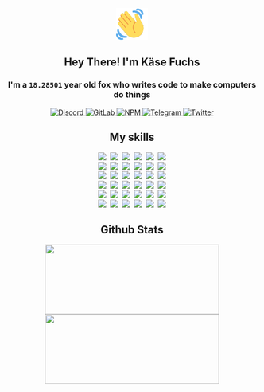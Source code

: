<div><p align=center><img src=./resources/images/wave.gif width=64px height=64px></p><h2 align=center>Hey There! I'm Käse Fuchs</h2><h3 align=center>I'm a <code>18.28501</code> year old fox who writes code to make computers do things</h3><p align=center><a href=https://discord.com/users/507526681125322772><img alt=Discord src="https://img.shields.io/badge/Discord-5865F2?logo=discord&logoColor=white&style=flat-square#7c623c71d39ab921ead5290ab335c7cb"> </a><a href=https://gitlab.com/kasefuchs><img alt=GitLab src="https://img.shields.io/badge/GitLab-330F63?logo=gitlab&logoColor=white&style=flat-square#7c623c71d39ab921ead5290ab335c7cb"> </a><a href=https://npmjs.com/~kasefuchs><img alt=NPM src="https://img.shields.io/badge/NPM-CB3837?logo=npm&logoColor=white&style=flat-square#7c623c71d39ab921ead5290ab335c7cb"> </a><a href=https://t.me/kasefuchs><img alt=Telegram src="https://img.shields.io/badge/Telegram-2CA5E0?logo=telegram&logoColor=white&style=flat-square#7c623c71d39ab921ead5290ab335c7cb"> </a><a href=https://twitter.com/kasefuchs><img alt=Twitter src="https://img.shields.io/badge/Twitter-1DA1F2?logo=twitter&logoColor=white&style=flat-square#7c623c71d39ab921ead5290ab335c7cb"></a></p><h2 align=center>My skills</h2><p align=center><a href=https://aws.amazon.com/ ><picture><source srcset="https://skillicons.dev/icons?i=aws&theme=dark#7c623c71d39ab921ead5290ab335c7cb" media="(prefers-color-scheme: dark)"><source srcset="https://skillicons.dev/icons?i=aws&theme=light#7c623c71d39ab921ead5290ab335c7cb" media="(prefers-color-scheme: light), (prefers-color-scheme: no-preference)"><img src="https://skillicons.dev/icons?i=aws&theme=light#7c623c71d39ab921ead5290ab335c7cb"></picture></a>&nbsp;&nbsp;<a href=https://en.wikipedia.org/wiki/Bash_(Unix_shell)><picture><source srcset="https://skillicons.dev/icons?i=bash&theme=dark#7c623c71d39ab921ead5290ab335c7cb" media="(prefers-color-scheme: dark)"><source srcset="https://skillicons.dev/icons?i=bash&theme=light#7c623c71d39ab921ead5290ab335c7cb" media="(prefers-color-scheme: light), (prefers-color-scheme: no-preference)"><img src="https://skillicons.dev/icons?i=bash&theme=light#7c623c71d39ab921ead5290ab335c7cb"></picture></a>&nbsp;&nbsp;<a href=https://discord.com/developers/docs><picture><source srcset="https://skillicons.dev/icons?i=bots&theme=dark#7c623c71d39ab921ead5290ab335c7cb" media="(prefers-color-scheme: dark)"><source srcset="https://skillicons.dev/icons?i=bots&theme=light#7c623c71d39ab921ead5290ab335c7cb" media="(prefers-color-scheme: light), (prefers-color-scheme: no-preference)"><img src="https://skillicons.dev/icons?i=bots&theme=light#7c623c71d39ab921ead5290ab335c7cb"></picture></a>&nbsp;&nbsp;<a href=https://www.cloudflare.com/ ><picture><source srcset="https://skillicons.dev/icons?i=cloudflare&theme=dark#7c623c71d39ab921ead5290ab335c7cb" media="(prefers-color-scheme: dark)"><source srcset="https://skillicons.dev/icons?i=cloudflare&theme=light#7c623c71d39ab921ead5290ab335c7cb" media="(prefers-color-scheme: light), (prefers-color-scheme: no-preference)"><img src="https://skillicons.dev/icons?i=cloudflare&theme=light#7c623c71d39ab921ead5290ab335c7cb"></picture></a>&nbsp;&nbsp;<a href=https://en.wikipedia.org/wiki/CSS><picture><source srcset="https://skillicons.dev/icons?i=css&theme=dark#7c623c71d39ab921ead5290ab335c7cb" media="(prefers-color-scheme: dark)"><source srcset="https://skillicons.dev/icons?i=css&theme=light#7c623c71d39ab921ead5290ab335c7cb" media="(prefers-color-scheme: light), (prefers-color-scheme: no-preference)"><img src="https://skillicons.dev/icons?i=css&theme=light#7c623c71d39ab921ead5290ab335c7cb"></picture></a>&nbsp;&nbsp;<a href=https://www.docker.com/ ><picture><source srcset="https://skillicons.dev/icons?i=docker&theme=dark#7c623c71d39ab921ead5290ab335c7cb" media="(prefers-color-scheme: dark)"><source srcset="https://skillicons.dev/icons?i=docker&theme=light#7c623c71d39ab921ead5290ab335c7cb" media="(prefers-color-scheme: light), (prefers-color-scheme: no-preference)"><img src="https://skillicons.dev/icons?i=docker&theme=light#7c623c71d39ab921ead5290ab335c7cb"></picture></a><br><a href=https://www.electronjs.org/ ><picture><source srcset="https://skillicons.dev/icons?i=electron&theme=dark#7c623c71d39ab921ead5290ab335c7cb" media="(prefers-color-scheme: dark)"><source srcset="https://skillicons.dev/icons?i=electron&theme=light#7c623c71d39ab921ead5290ab335c7cb" media="(prefers-color-scheme: light), (prefers-color-scheme: no-preference)"><img src="https://skillicons.dev/icons?i=electron&theme=light#7c623c71d39ab921ead5290ab335c7cb"></picture></a>&nbsp;&nbsp;<a href=https://expressjs.com/ ><picture><source srcset="https://skillicons.dev/icons?i=express&theme=dark#7c623c71d39ab921ead5290ab335c7cb" media="(prefers-color-scheme: dark)"><source srcset="https://skillicons.dev/icons?i=express&theme=light#7c623c71d39ab921ead5290ab335c7cb" media="(prefers-color-scheme: light), (prefers-color-scheme: no-preference)"><img src="https://skillicons.dev/icons?i=express&theme=light#7c623c71d39ab921ead5290ab335c7cb"></picture></a>&nbsp;&nbsp;<a href=https://www.figma.com/ ><picture><source srcset="https://skillicons.dev/icons?i=figma&theme=dark#7c623c71d39ab921ead5290ab335c7cb" media="(prefers-color-scheme: dark)"><source srcset="https://skillicons.dev/icons?i=figma&theme=light#7c623c71d39ab921ead5290ab335c7cb" media="(prefers-color-scheme: light), (prefers-color-scheme: no-preference)"><img src="https://skillicons.dev/icons?i=figma&theme=light#7c623c71d39ab921ead5290ab335c7cb"></picture></a>&nbsp;&nbsp;<a href=https://firebase.google.com/ ><picture><source srcset="https://skillicons.dev/icons?i=firebase&theme=dark#7c623c71d39ab921ead5290ab335c7cb" media="(prefers-color-scheme: dark)"><source srcset="https://skillicons.dev/icons?i=firebase&theme=light#7c623c71d39ab921ead5290ab335c7cb" media="(prefers-color-scheme: light), (prefers-color-scheme: no-preference)"><img src="https://skillicons.dev/icons?i=firebase&theme=light#7c623c71d39ab921ead5290ab335c7cb"></picture></a>&nbsp;&nbsp;<a href=https://flask.palletsprojects.com/ ><picture><source srcset="https://skillicons.dev/icons?i=flask&theme=dark#7c623c71d39ab921ead5290ab335c7cb" media="(prefers-color-scheme: dark)"><source srcset="https://skillicons.dev/icons?i=flask&theme=light#7c623c71d39ab921ead5290ab335c7cb" media="(prefers-color-scheme: light), (prefers-color-scheme: no-preference)"><img src="https://skillicons.dev/icons?i=flask&theme=light#7c623c71d39ab921ead5290ab335c7cb"></picture></a>&nbsp;&nbsp;<a href=https://cloud.google.com/ ><picture><source srcset="https://skillicons.dev/icons?i=gcp&theme=dark#7c623c71d39ab921ead5290ab335c7cb" media="(prefers-color-scheme: dark)"><source srcset="https://skillicons.dev/icons?i=gcp&theme=light#7c623c71d39ab921ead5290ab335c7cb" media="(prefers-color-scheme: light), (prefers-color-scheme: no-preference)"><img src="https://skillicons.dev/icons?i=gcp&theme=light#7c623c71d39ab921ead5290ab335c7cb"></picture></a><br><a href=https://git-scm.com/ ><picture><source srcset="https://skillicons.dev/icons?i=git&theme=dark#7c623c71d39ab921ead5290ab335c7cb" media="(prefers-color-scheme: dark)"><source srcset="https://skillicons.dev/icons?i=git&theme=light#7c623c71d39ab921ead5290ab335c7cb" media="(prefers-color-scheme: light), (prefers-color-scheme: no-preference)"><img src="https://skillicons.dev/icons?i=git&theme=light#7c623c71d39ab921ead5290ab335c7cb"></picture></a>&nbsp;&nbsp;<a href=https://github.com/ ><picture><source srcset="https://skillicons.dev/icons?i=github&theme=dark#7c623c71d39ab921ead5290ab335c7cb" media="(prefers-color-scheme: dark)"><source srcset="https://skillicons.dev/icons?i=github&theme=light#7c623c71d39ab921ead5290ab335c7cb" media="(prefers-color-scheme: light), (prefers-color-scheme: no-preference)"><img src="https://skillicons.dev/icons?i=github&theme=light#7c623c71d39ab921ead5290ab335c7cb"></picture></a>&nbsp;&nbsp;<a href=https://gitlab.com/ ><picture><source srcset="https://skillicons.dev/icons?i=gitlab&theme=dark#7c623c71d39ab921ead5290ab335c7cb" media="(prefers-color-scheme: dark)"><source srcset="https://skillicons.dev/icons?i=gitlab&theme=light#7c623c71d39ab921ead5290ab335c7cb" media="(prefers-color-scheme: light), (prefers-color-scheme: no-preference)"><img src="https://skillicons.dev/icons?i=gitlab&theme=light#7c623c71d39ab921ead5290ab335c7cb"></picture></a>&nbsp;&nbsp;<a href=https://www.heroku.com/ ><picture><source srcset="https://skillicons.dev/icons?i=heroku&theme=dark#7c623c71d39ab921ead5290ab335c7cb" media="(prefers-color-scheme: dark)"><source srcset="https://skillicons.dev/icons?i=heroku&theme=light#7c623c71d39ab921ead5290ab335c7cb" media="(prefers-color-scheme: light), (prefers-color-scheme: no-preference)"><img src="https://skillicons.dev/icons?i=heroku&theme=light#7c623c71d39ab921ead5290ab335c7cb"></picture></a>&nbsp;&nbsp;<a href=https://en.wikipedia.org/wiki/HTML><picture><source srcset="https://skillicons.dev/icons?i=html&theme=dark#7c623c71d39ab921ead5290ab335c7cb" media="(prefers-color-scheme: dark)"><source srcset="https://skillicons.dev/icons?i=html&theme=light#7c623c71d39ab921ead5290ab335c7cb" media="(prefers-color-scheme: light), (prefers-color-scheme: no-preference)"><img src="https://skillicons.dev/icons?i=html&theme=light#7c623c71d39ab921ead5290ab335c7cb"></picture></a>&nbsp;&nbsp;<a href=https://en.wikipedia.org/wiki/JavaScript><picture><source srcset="https://skillicons.dev/icons?i=js&theme=dark#7c623c71d39ab921ead5290ab335c7cb" media="(prefers-color-scheme: dark)"><source srcset="https://skillicons.dev/icons?i=js&theme=light#7c623c71d39ab921ead5290ab335c7cb" media="(prefers-color-scheme: light), (prefers-color-scheme: no-preference)"><img src="https://skillicons.dev/icons?i=js&theme=light#7c623c71d39ab921ead5290ab335c7cb"></picture></a><br><a href=https://en.wikipedia.org/wiki/Linux><picture><source srcset="https://skillicons.dev/icons?i=linux&theme=dark#7c623c71d39ab921ead5290ab335c7cb" media="(prefers-color-scheme: dark)"><source srcset="https://skillicons.dev/icons?i=linux&theme=light#7c623c71d39ab921ead5290ab335c7cb" media="(prefers-color-scheme: light), (prefers-color-scheme: no-preference)"><img src="https://skillicons.dev/icons?i=linux&theme=light#7c623c71d39ab921ead5290ab335c7cb"></picture></a>&nbsp;&nbsp;<a href=https://mui.com/ ><picture><source srcset="https://skillicons.dev/icons?i=materialui&theme=dark#7c623c71d39ab921ead5290ab335c7cb" media="(prefers-color-scheme: dark)"><source srcset="https://skillicons.dev/icons?i=materialui&theme=light#7c623c71d39ab921ead5290ab335c7cb" media="(prefers-color-scheme: light), (prefers-color-scheme: no-preference)"><img src="https://skillicons.dev/icons?i=materialui&theme=light#7c623c71d39ab921ead5290ab335c7cb"></picture></a>&nbsp;&nbsp;<a href=https://en.wikipedia.org/wiki/Markdown><picture><source srcset="https://skillicons.dev/icons?i=md&theme=dark#7c623c71d39ab921ead5290ab335c7cb" media="(prefers-color-scheme: dark)"><source srcset="https://skillicons.dev/icons?i=md&theme=light#7c623c71d39ab921ead5290ab335c7cb" media="(prefers-color-scheme: light), (prefers-color-scheme: no-preference)"><img src="https://skillicons.dev/icons?i=md&theme=light#7c623c71d39ab921ead5290ab335c7cb"></picture></a>&nbsp;&nbsp;<a href=https://www.mongodb.com/ ><picture><source srcset="https://skillicons.dev/icons?i=mongodb&theme=dark#7c623c71d39ab921ead5290ab335c7cb" media="(prefers-color-scheme: dark)"><source srcset="https://skillicons.dev/icons?i=mongodb&theme=light#7c623c71d39ab921ead5290ab335c7cb" media="(prefers-color-scheme: light), (prefers-color-scheme: no-preference)"><img src="https://skillicons.dev/icons?i=mongodb&theme=light#7c623c71d39ab921ead5290ab335c7cb"></picture></a>&nbsp;&nbsp;<a href=https://www.mysql.com/ ><picture><source srcset="https://skillicons.dev/icons?i=mysql&theme=dark#7c623c71d39ab921ead5290ab335c7cb" media="(prefers-color-scheme: dark)"><source srcset="https://skillicons.dev/icons?i=mysql&theme=light#7c623c71d39ab921ead5290ab335c7cb" media="(prefers-color-scheme: light), (prefers-color-scheme: no-preference)"><img src="https://skillicons.dev/icons?i=mysql&theme=light#7c623c71d39ab921ead5290ab335c7cb"></picture></a>&nbsp;&nbsp;<a href=https://nextjs.org/ ><picture><source srcset="https://skillicons.dev/icons?i=nextjs&theme=dark#7c623c71d39ab921ead5290ab335c7cb" media="(prefers-color-scheme: dark)"><source srcset="https://skillicons.dev/icons?i=nextjs&theme=light#7c623c71d39ab921ead5290ab335c7cb" media="(prefers-color-scheme: light), (prefers-color-scheme: no-preference)"><img src="https://skillicons.dev/icons?i=nextjs&theme=light#7c623c71d39ab921ead5290ab335c7cb"></picture></a><br><a href=https://nodejs.org/en/ ><picture><source srcset="https://skillicons.dev/icons?i=nodejs&theme=dark#7c623c71d39ab921ead5290ab335c7cb" media="(prefers-color-scheme: dark)"><source srcset="https://skillicons.dev/icons?i=nodejs&theme=light#7c623c71d39ab921ead5290ab335c7cb" media="(prefers-color-scheme: light), (prefers-color-scheme: no-preference)"><img src="https://skillicons.dev/icons?i=nodejs&theme=light#7c623c71d39ab921ead5290ab335c7cb"></picture></a>&nbsp;&nbsp;<a href=https://www.postgresql.org/ ><picture><source srcset="https://skillicons.dev/icons?i=postgres&theme=dark#7c623c71d39ab921ead5290ab335c7cb" media="(prefers-color-scheme: dark)"><source srcset="https://skillicons.dev/icons?i=postgres&theme=light#7c623c71d39ab921ead5290ab335c7cb" media="(prefers-color-scheme: light), (prefers-color-scheme: no-preference)"><img src="https://skillicons.dev/icons?i=postgres&theme=light#7c623c71d39ab921ead5290ab335c7cb"></picture></a>&nbsp;&nbsp;<a href=https://learn.microsoft.com/en-us/powershell/ ><picture><source srcset="https://skillicons.dev/icons?i=powershell&theme=dark#7c623c71d39ab921ead5290ab335c7cb" media="(prefers-color-scheme: dark)"><source srcset="https://skillicons.dev/icons?i=powershell&theme=light#7c623c71d39ab921ead5290ab335c7cb" media="(prefers-color-scheme: light), (prefers-color-scheme: no-preference)"><img src="https://skillicons.dev/icons?i=powershell&theme=light#7c623c71d39ab921ead5290ab335c7cb"></picture></a>&nbsp;&nbsp;<a href=https://www.python.org/ ><picture><source srcset="https://skillicons.dev/icons?i=py&theme=dark#7c623c71d39ab921ead5290ab335c7cb" media="(prefers-color-scheme: dark)"><source srcset="https://skillicons.dev/icons?i=py&theme=light#7c623c71d39ab921ead5290ab335c7cb" media="(prefers-color-scheme: light), (prefers-color-scheme: no-preference)"><img src="https://skillicons.dev/icons?i=py&theme=light#7c623c71d39ab921ead5290ab335c7cb"></picture></a>&nbsp;&nbsp;<a href=https://www.raspberrypi.org/ ><picture><source srcset="https://skillicons.dev/icons?i=raspberrypi&theme=dark#7c623c71d39ab921ead5290ab335c7cb" media="(prefers-color-scheme: dark)"><source srcset="https://skillicons.dev/icons?i=raspberrypi&theme=light#7c623c71d39ab921ead5290ab335c7cb" media="(prefers-color-scheme: light), (prefers-color-scheme: no-preference)"><img src="https://skillicons.dev/icons?i=raspberrypi&theme=light#7c623c71d39ab921ead5290ab335c7cb"></picture></a>&nbsp;&nbsp;<a href=https://reactjs.org/ ><picture><source srcset="https://skillicons.dev/icons?i=react&theme=dark#7c623c71d39ab921ead5290ab335c7cb" media="(prefers-color-scheme: dark)"><source srcset="https://skillicons.dev/icons?i=react&theme=light#7c623c71d39ab921ead5290ab335c7cb" media="(prefers-color-scheme: light), (prefers-color-scheme: no-preference)"><img src="https://skillicons.dev/icons?i=react&theme=light#7c623c71d39ab921ead5290ab335c7cb"></picture></a><br><a href=https://redux.js.org/ ><picture><source srcset="https://skillicons.dev/icons?i=redux&theme=dark#7c623c71d39ab921ead5290ab335c7cb" media="(prefers-color-scheme: dark)"><source srcset="https://skillicons.dev/icons?i=redux&theme=light#7c623c71d39ab921ead5290ab335c7cb" media="(prefers-color-scheme: light), (prefers-color-scheme: no-preference)"><img src="https://skillicons.dev/icons?i=redux&theme=light#7c623c71d39ab921ead5290ab335c7cb"></picture></a>&nbsp;&nbsp;<a href=https://en.wikipedia.org/wiki/Regular_expression><picture><source srcset="https://skillicons.dev/icons?i=regex&theme=dark#7c623c71d39ab921ead5290ab335c7cb" media="(prefers-color-scheme: dark)"><source srcset="https://skillicons.dev/icons?i=regex&theme=light#7c623c71d39ab921ead5290ab335c7cb" media="(prefers-color-scheme: light), (prefers-color-scheme: no-preference)"><img src="https://skillicons.dev/icons?i=regex&theme=light#7c623c71d39ab921ead5290ab335c7cb"></picture></a>&nbsp;&nbsp;<a href=https://en.wikipedia.org/wiki/Sass_(stylesheet_language)><picture><source srcset="https://skillicons.dev/icons?i=sass&theme=dark#7c623c71d39ab921ead5290ab335c7cb" media="(prefers-color-scheme: dark)"><source srcset="https://skillicons.dev/icons?i=sass&theme=light#7c623c71d39ab921ead5290ab335c7cb" media="(prefers-color-scheme: light), (prefers-color-scheme: no-preference)"><img src="https://skillicons.dev/icons?i=sass&theme=light#7c623c71d39ab921ead5290ab335c7cb"></picture></a>&nbsp;&nbsp;<a href=https://www.typescriptlang.org/ ><picture><source srcset="https://skillicons.dev/icons?i=ts&theme=dark#7c623c71d39ab921ead5290ab335c7cb" media="(prefers-color-scheme: dark)"><source srcset="https://skillicons.dev/icons?i=ts&theme=light#7c623c71d39ab921ead5290ab335c7cb" media="(prefers-color-scheme: light), (prefers-color-scheme: no-preference)"><img src="https://skillicons.dev/icons?i=ts&theme=light#7c623c71d39ab921ead5290ab335c7cb"></picture></a>&nbsp;&nbsp;<a href=https://unity.com/ ><picture><source srcset="https://skillicons.dev/icons?i=unity&theme=dark#7c623c71d39ab921ead5290ab335c7cb" media="(prefers-color-scheme: dark)"><source srcset="https://skillicons.dev/icons?i=unity&theme=light#7c623c71d39ab921ead5290ab335c7cb" media="(prefers-color-scheme: light), (prefers-color-scheme: no-preference)"><img src="https://skillicons.dev/icons?i=unity&theme=light#7c623c71d39ab921ead5290ab335c7cb"></picture></a>&nbsp;&nbsp;<a href=https://workers.cloudflare.com/ ><picture><source srcset="https://skillicons.dev/icons?i=workers&theme=dark#7c623c71d39ab921ead5290ab335c7cb" media="(prefers-color-scheme: dark)"><source srcset="https://skillicons.dev/icons?i=workers&theme=light#7c623c71d39ab921ead5290ab335c7cb" media="(prefers-color-scheme: light), (prefers-color-scheme: no-preference)"><img src="https://skillicons.dev/icons?i=workers&theme=light#7c623c71d39ab921ead5290ab335c7cb"></picture></a><br></p><h2 align=center>Github Stats</h2><p align=center><picture><source srcset="https://github-readme-stats-kasefuchs.vercel.app/api/?count_private=true&hide_border=true&hide_rank=true&line_height=20&hide_title=true&username=Kasefuchs&theme=dark#7c623c71d39ab921ead5290ab335c7cb" media="(prefers-color-scheme: dark)"><source srcset="https://github-readme-stats-kasefuchs.vercel.app/api/?count_private=true&hide_border=true&hide_rank=true&line_height=20&hide_title=true&username=Kasefuchs&theme=light#7c623c71d39ab921ead5290ab335c7cb" media="(prefers-color-scheme: light), (prefers-color-scheme: no-preference)"><img align=middle width=350 height=140 src="https://github-readme-stats-kasefuchs.vercel.app/api/?count_private=true&hide_border=true&hide_rank=true&line_height=20&hide_title=true&username=Kasefuchs&theme=light#7c623c71d39ab921ead5290ab335c7cb"></picture><picture><source srcset="https://github-readme-stats-kasefuchs.vercel.app/api/top-langs/?count_private=true&hide_border=true&layout=compact&username=Kasefuchs&theme=dark#7c623c71d39ab921ead5290ab335c7cb" media="(prefers-color-scheme: dark)"><source srcset="https://github-readme-stats-kasefuchs.vercel.app/api/top-langs/?count_private=true&hide_border=true&layout=compact&username=Kasefuchs&theme=light#7c623c71d39ab921ead5290ab335c7cb" media="(prefers-color-scheme: light), (prefers-color-scheme: no-preference)"><img align=middle width=350 height=140 src="https://github-readme-stats-kasefuchs.vercel.app/api/top-langs/?count_private=true&hide_border=true&layout=compact&username=Kasefuchs&theme=light#7c623c71d39ab921ead5290ab335c7cb"></picture></p><img src="https://hit.yhype.me/github/profile?user_id=64592097#7c623c71d39ab921ead5290ab335c7cb" alt=""></div>